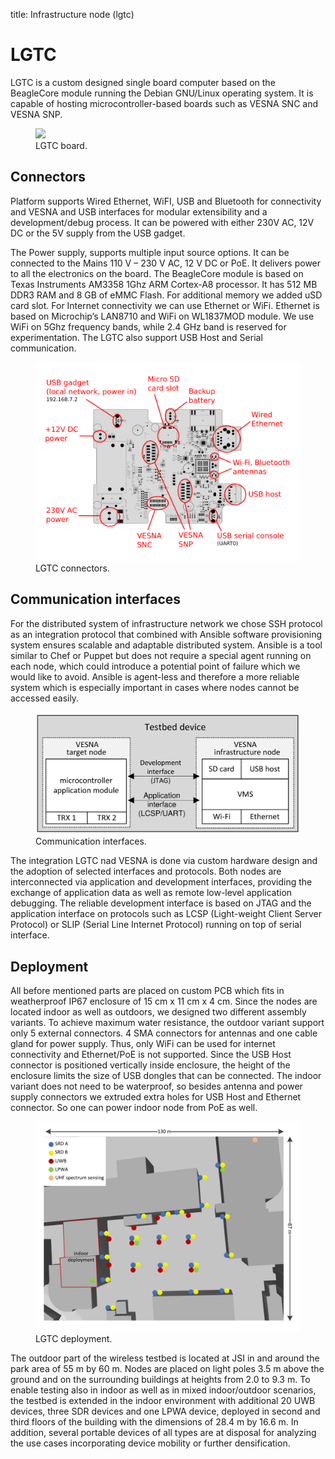 title: Infrastructure node (lgtc)

<!-- vim: linebreak filetype=markdown expandtab ts=4 sw=4
-->

# LGTC

LGTC is a custom designed single board computer based on the BeagleCore module running the Debian GNU/Linux operating system. It is capable of hosting microcontroller-based boards such as VESNA SNC and VESNA SNP.

<figure>
    <img src="../img/hw/lgtc/lgtc.jpg">
    <figcaption>LGTC board.</figcaption>
</figure>

## Connectors

Platform supports Wired Ethernet, WiFI, USB and Bluetooth for connectivity and VESNA and USB interfaces for modular extensibility and a development/debug process. It can be powered with either 230V AC, 12V DC or the 5V supply from the USB gadget.

The Power supply, supports multiple input source options. It can be connected to the Mains 110 V – 230 V AC, 12 V DC or PoE. It delivers power to all the electronics on the board. The BeagleCore module is based on Texas Instruments AM3358 1Ghz ARM Cortex-A8 processor. It has 512 MB DDR3 RAM and 8 GB of eMMC Flash. For additional memory we added uSD card slot. For Internet connectivity we can use Ethernet or WiFi. Ethernet is based on Microchip’s LAN8710 and WiFi on WL1837MOD module. We use WiFi on 5Ghz frequency bands, while 2.4 GHz band is reserved for experimentation. The LGTC also support USB Host and Serial communication.

<figure>
    <img src="../img/hw/lgtc/connectors.png">
    <figcaption>LGTC connectors.</figcaption>
</figure>

## Communication interfaces

For the distributed system of infrastructure network we chose SSH protocol as an integration protocol that combined with Ansible software provisioning system ensures scalable and adaptable distributed system. Ansible is a tool similar to Chef or Puppet but does not require a special agent running on each node, which could introduce a potential point of failure which we would like to avoid. Ansible is agent-less and therefore a more reliable system which is especially important in cases where nodes cannot be accessed easily.

<figure>
    <img src="../img/hw/lgtc/testbed-device.png">
    <figcaption>Communication interfaces.</figcaption>
</figure>

The integration LGTC nad VESNA is done via custom hardware design and the adoption of selected interfaces and protocols. Both nodes are interconnected via application and development interfaces, providing the exchange of application data as well as remote low-level application debugging. The reliable development interface is based on JTAG and the application interface on protocols such as LCSP (Light-weight Client Server Protocol) or SLIP (Serial Line Internet Protocol) running on top of serial interface.

## Deployment

All before mentioned parts are placed on custom PCB which fits in weatherproof IP67 enclosure of 15 cm x 11 cm x 4 cm. Since the nodes are located indoor as well as outdoors, we designed two different assembly variants. To achieve maximum water resistance, the outdoor variant support only 5 external connectors. 4 SMA connectors for antennas and one cable gland for power supply. Thus, only WiFi can be used for internet connectivity and Ethernet/PoE is not supported. Since the USB Host connector is positioned vertically inside enclosure, the height of the enclosure limits the size of USB dongles that can be connected. The indoor variant does not need to be waterproof, so besides antenna and power supply connectors we extruded extra holes for USB Host and Ethernet connector. So one can power indoor node from PoE as well.

<figure>
    <img src="../img/hw/lgtc/deployment.png">
    <figcaption>LGTC deployment.</figcaption>
</figure>

The outdoor part of the wireless testbed is located at JSI in and around the park area of 55 m by 60 m. Nodes are placed on light poles 3.5 m above the ground and on the surrounding buildings at heights from 2.0 to 9.3 m. To enable testing also in indoor as well as in mixed indoor/outdoor scenarios, the testbed is extended in the indoor environment with additional 20 UWB devices, three SDR devices and one LPWA device, deployed in second and third floors of the building with the dimensions of 28.4 m by 16.6 m. In addition, several portable devices of all types are at disposal for analyzing the use cases incorporating device mobility or further densification.

<br>


<!-- TODO add more description here ... I can't find any :) -->
<!-- Maybe add link to sna-lgtc-support on gitHub?: https://github.com/sensorlab/sna-lgtc-support -->

